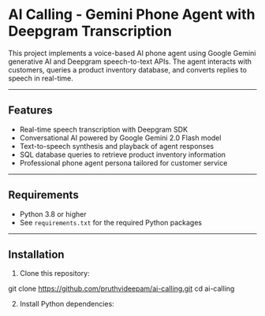 # AI Calling - Gemini Phone Agent with Deepgram Transcription

This project implements a voice-based AI phone agent using Google Gemini generative AI and Deepgram speech-to-text APIs. The agent interacts with customers, queries a product inventory database, and converts replies to speech in real-time.

---

## Features

- Real-time speech transcription with Deepgram SDK  
- Conversational AI powered by Google Gemini 2.0 Flash model  
- Text-to-speech synthesis and playback of agent responses  
- SQL database queries to retrieve product inventory information  
- Professional phone agent persona tailored for customer service  

---

## Requirements

- Python 3.8 or higher  
- See `requirements.txt` for the required Python packages  

---

## Installation

1. Clone this repository:

git clone https://github.com/pruthvideepam/ai-calling.git
cd ai-calling

2. Install Python dependencies:
